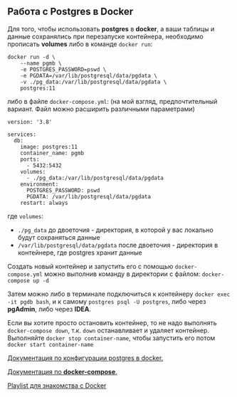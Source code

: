 ## Работа с Postgres в Docker

Для того, чтобы использовать **postgres** в **docker**, а ваши таблицы и данные сохранялись при перезапуске контейнера,
необходимо прописать **volumes** либо в команде `docker run`:

    docker run -d \
        --name pgmb \
        -e POSTGRES_PASSWORD=pswd \
        -e PGDATA=/var/lib/postgresql/data/pgdata \
        -v ./pg_data:/var/lib/postgresql/data/pgdata \
        postgres:11
    
либо в файле `docker-compose.yml`: (на мой взгляд, предпочтительный вариант. Файл можно расширить различными параметрами)

    version: '3.8'
     
    services:
      db:
        image: postgres:11
        container_name: pgmb
        ports:
          - 5432:5432
        volumes:
          - ./pg_data:/var/lib/postgresql/data/pgdata
        environment:
          POSTGRES_PASSWORD: pswd
          PGDATA: /var/lib/postgresql/data/pgdata
        restart: always
    
    
где `volumes`:

- `./pg_data` до двоеточия - директория, в которой у вас локально будут сохраняться данные
- `/var/lib/postgresql/data/pgdata` после двоеточия - директория в контейнере, где postgres хранит данные

Создать новый контейнер и запустить его с помощью `docker-compose.yml` можно выполнив команду в директории с файлом:
`docker-compose up -d`

Затем можно либо в терминале подключиться к контейнеру `docker exec -it pgdb bash`, и к самому `postgres psql -U postgres`,
либо через **pgAdmin**, либо через **IDEA**.

Если вы хотите просто остановить контейнер, то не надо выполнять `docker-compose down`, т.к. `down` останавливает и
удаляет контейнер. Выполняйте `docker stop container-name`, чтобы запустить его потом `docker start container-name`

[Документация по конфигурации postgres в docker.](https://hub.docker.com/_/postgres)

[Документация по **docker-compose**.](https://docs.docker.com/compose/)

[Playlist для знакомства с Docker](https://www.youtube.com/watch?v=Sa7uOGczoHc&list=PLU2ftbIeotGoGFC_2lj-OplT_cItXfu48)
